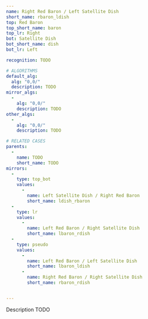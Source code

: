 ```yaml
---
name: Right Red Baron / Left Satellite Dish
short_name: rbaron_ldish
top: Red Baron
top_short_name: baron
top_lr: Right
bot: Satellite Dish
bot_short_name: dish
bot_lr: Left

recognition: TODO

# ALGORITHMS
default_alg:
  alg: "0,0/"
  description: TODO
mirror_algs:
  -
    alg: "0,0/"
    description: TODO
other_algs:
  -
    alg: "0,0/"
    description: TODO

# RELATED CASES
parents:
  -
    name: TODO
    short_name: TODO
mirrors:
  -
    type: top_bot
    values: 
      -
        name: Left Satellite Dish / Right Red Baron
        short_name: ldish_rbaron
  -
    type: lr
    values: 
      -
        name: Left Red Baron / Right Satellite Dish
        short_name: lbaron_rdish
  -
    type: pseudo
    values: 
      -
        name: Left Red Baron / Left Satellite Dish
        short_name: lbaron_ldish
      -
        name: Right Red Baron / Right Satellite Dish
        short_name: rbaron_rdish


---
```


Description TODO


